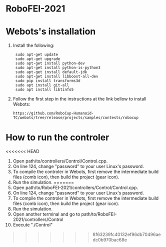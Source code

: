 # RoboFEI-2021

# Webots's installation

1. Install the following:

        sudo apt-get update
        sudo apt-get upgrade
        sudo apt-get install python-dev
        sudo apt-get install python-is-python3
        sudo apt-get install default-jdk
        sudo apt-get install libboost-all-dev
        sudo pip install transforms3d
        sudo apt install git-all
        sudo apt install libtinfo5

2. Follow the first step in the instructions at the link bellow to install Webots:

       https://github.com/RoboCup-Humanoid-TC/webots/tree/release/projects/samples/contests/robocup


# How to run the controler

<<<<<<< HEAD
1. Open path/to/controllers/Control/Control.cpp.
2. On line 124, change "password" to your user Linux's password.
3. To compile the controler in Webots, first remove the intermediate build files (comb icon), then build the project (gear icon).
4. Run the simulation.
=======
1. Open path/to/RoboFEI-2021/controllers/Control/Control.cpp.
2. On line 124, change "password" to your user Linux's password.
3. To compile the controler in Webots, first remove the intermediate build files (comb icon), then build the project (gear icon).
4. Run the simulation.
5. Open another terminal and go to path/to/RoboFEI-2021/controllers/Control
6. Execute "./Control"
>>>>>>> 8f63239fc40132ef96db70496aedc0b970bac68e
